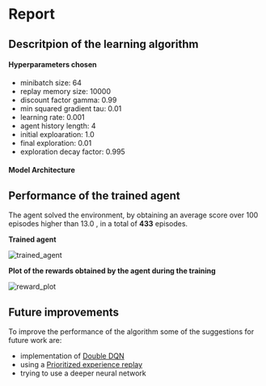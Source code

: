 # Report

## Descritpion of the learning algorithm

#### Hyperparameters chosen

- minibatch size: 64
- replay memory size: 10000
- discount factor gamma: 0.99
- min squared gradient tau: 0.01
- learning rate: 0.001
- agent history length: 4
- initial exploaration: 1.0
- final exploration: 0.01
- exploration decay factor: 0.995

#### Model Architecture

## Performance of the trained agent
The agent solved the environment, by obtaining an average score over 100 episodes higher than 13.0 , in a total of **433** episodes.

**Trained agent**

![trained_agent](https://user-images.githubusercontent.com/36470989/60196570-bb0b0780-983d-11e9-8e28-4e83a5a464af.gif)



**Plot of the rewards obtained by the agent during the training**

![reward_plot](https://user-images.githubusercontent.com/36470989/60191450-9f4f3380-9834-11e9-8f5e-8061601466d0.png)

## Future improvements

To improve the performance of the algorithm some of the suggestions for future work are:
- implementation of [Double DQN](https://arxiv.org/abs/1509.06461)
- using a [Prioritized experience replay](https://arxiv.org/abs/1511.05952)
- trying to use a deeper neural network 
